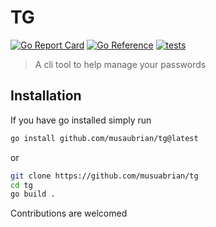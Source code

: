 # TG

[![Go Report Card](https://goreportcard.com/badge/github.com/musaubrian/tg)](https://goreportcard.com/report/github.com/musaubrian/tg)
[![Go Reference](https://pkg.go.dev/badge/github.com/musaubrian/tg.svg)](https://pkg.go.dev/github.com/musaubrian/tg)
[![tests](https://github.com/musaubrian/tg/actions/workflows/test.yml/badge.svg)](https://github.com/musaubrian/tg/actions/workflows/test.yml)

> A cli tool to help manage your passwords


## Installation

If you have go installed simply run

```sh
go install github.com/musaubrian/tg@latest
```

or

```sh
git clone https://github.com/musuabrian/tg
cd tg
go build .
```

Contributions are welcomed

